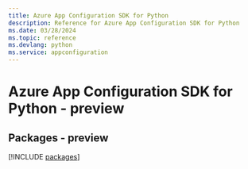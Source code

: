 ```yaml
---
title: Azure App Configuration SDK for Python
description: Reference for Azure App Configuration SDK for Python
ms.date: 03/28/2024
ms.topic: reference
ms.devlang: python
ms.service: appconfiguration
---
```

# Azure App Configuration SDK for Python - preview
## Packages - preview
[!INCLUDE [packages](app-configuration-index.md)]